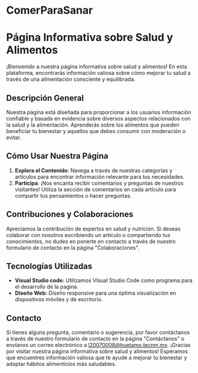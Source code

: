 # ComerParaSanar
# Página Informativa sobre Salud y Alimentos

¡Bienvenido a nuestra página informativa sobre salud y alimentos! En esta plataforma, encontrarás información valiosa sobre cómo mejorar tu salud a través de una alimentación consciente y equilibrada.
## Descripción General
Nuestra página está diseñada para proporcionar a los usuarios información confiable y basada en evidencia sobre diversos aspectos relacionados con la salud y la alimentación. Aprenderás sobre los alimentos que pueden beneficiar tu bienestar y aquellos que debes consumir con moderación o evitar.

## Cómo Usar Nuestra Página

1. **Explora el Contenido**: Navega a través de nuestras categorías y artículos para encontrar información relevante para tus necesidades.
3. **Participa**: ¡Nos encanta recibir comentarios y preguntas de nuestros visitantes! Utiliza la sección de comentarios en cada artículo para compartir tus pensamientos o hacer preguntas.

## Contribuciones y Colaboraciones
Apreciamos la contribución de expertos en salud y nutrición. Si deseas colaborar con nosotros escribiendo un artículo o compartiendo tus conocimientos, no dudes en ponerte en contacto a través de nuestro formulario de contacto en la página "Colaboraciones".

## Tecnologías Utilizadas

- **Visual Studio code:** Utilizamos VIsual Studio Code como programa para el desarrollo de la pagina.
- **Diseño Web:** Diseño responsive para una óptima visualización en dispositivos móviles y de escritorio.

## Contacto
Si tienes alguna pregunta, comentario o sugerencia, por favor contáctanos a través de nuestro formulario de contacto en la página "Contáctanos" o envíanos un correo electrónico a [l20070008@huetamo.tecnm.mx](mailto:l20070008@huetamo.tecnm.mx).
¡Gracias por visitar nuestra página informativa sobre salud y alimentos! Esperamos que encuentres información valiosa que te ayude a mejorar tu bienestar y adoptar hábitos alimenticios más saludables.
